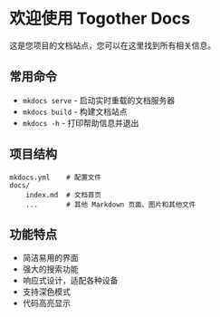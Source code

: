 # 欢迎使用 Togother Docs

这是您项目的文档站点，您可以在这里找到所有相关信息。

## 常用命令

* `mkdocs serve` - 启动实时重载的文档服务器
* `mkdocs build` - 构建文档站点
* `mkdocs -h` - 打印帮助信息并退出

## 项目结构

    mkdocs.yml    # 配置文件
    docs/
        index.md  # 文档首页
        ...       # 其他 Markdown 页面、图片和其他文件

## 功能特点

- 简洁易用的界面
- 强大的搜索功能
- 响应式设计，适配各种设备
- 支持深色模式
- 代码高亮显示
